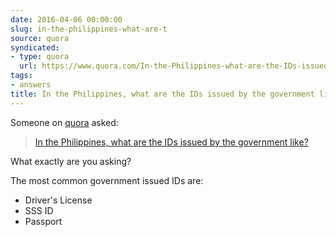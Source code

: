 ```yaml
---
date: 2016-04-06 00:00:00
slug: in-the-philippines-what-are-t
source: quora
syndicated:
- type: quora
  url: https://www.quora.com/In-the-Philippines-what-are-the-IDs-issued-by-the-government-like/answer/Roy-Tang
tags:
- answers
title: In the Philippines, what are the IDs issued by the government like?
---
```


Someone on [quora](https://quora.com) asked:

> [In the Philippines, what are the IDs issued by the government like?](https://www.quora.com/In-the-Philippines-what-are-the-IDs-issued-by-the-government-like/answer/Roy-Tang)


What exactly are you asking?

The most common government issued IDs are:</p><ul><li>Driver's License</li><li>SSS ID</li><li>Passport</li></ul></span>
